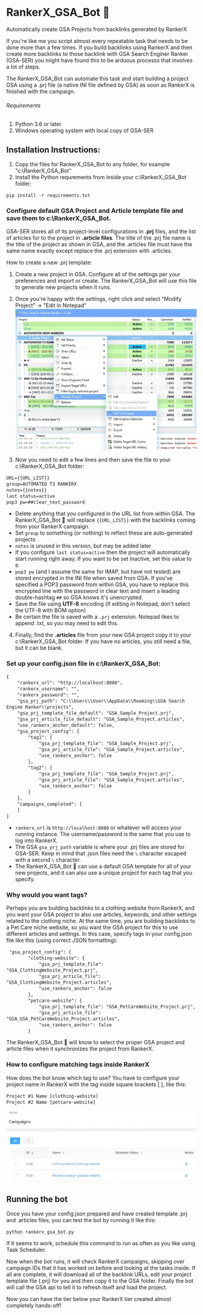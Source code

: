 # RankerX_GSA_Bot 🤖
Automatically create GSA Projects from backlinks generated by RankerX

If you're like me you script almost every repeatable task that needs to be done more than a few times. If you build backlinks using RankerX and then create more backlinks to those backlink with GSA Search Enginer Ranker (GSA-SER)  you might have found this to be arduous processs that involves a lot of steps. 

The RankerX_GSA_Bot can automate this task and start building a project GSA using a .prj file (a native INI file defined by GSA) as soon as RankerX is finished with the campaign.

###### Requirements
1. Python 3.6 or later
2. Windows operating system with local copy of GSA-SER

## Installation Instructions:

1. Copy the files for RankerX_GSA_Bot to any folder, for example "c:\RankerX_GSA_Bot"
2. Install the Python requrements from inside your c:\RankerX_GSA_Bot folder:

```
pip install -r requirements.txt
```

### Configure default GSA Project and Article template file and save them to c:\RankerX_GSA_Bot. 

GSA-SER stores all of its project-level configurations in **.prj** files, and the list of articles for to the project in **.article files**. The title of the .prj file name is the title of the project as shown in GSA, and the .articles file must have the same name exactly except replace the .prj extension with .articles. 

How to create a new .prj template:

1. Create a new project in GSA. Configure all of the settings per your preferences and import or create. The RankerX_GSA_Bot will use this file to generate new projects when it runs. 

2. Once you're happy with the settings, right click and select "Modify Project" -> "Edit in Notepad"
![RankerX GSA Tags](./howto/gsa_settings.JPG)

3. Now you need to edit a few lines and then save the file to your c:\RankerX_GSA_Bot folder:

```
URL={{URL_LIST}}
group=AUTOMATED T3 RANKERX
notes={{notes}}
last status=active
pop3 pw=##clear_text_password
```

- Delete anything that you configured in the URL list from within GSA. The RankerX_GSA_Bot 🤖 will replace `{{URL_LIST}}` with the backlinks coming from your RankerX campaign.
- Set `group` to something (or nothing) to reflect these are auto-generated projects
- `notes` is unused in this version, but may be added later
- If you configure `last status=active` then the project will automatically start running right away. If you want to be set Inactive, set this value to `0`.
- `pop3 pw` (and I assume the same for IMAP, but have not tested) are stored encrypted in the INI file when saved from GSA. If you've specified a POP3 password from within GSA, you have to replace this encrypted line with the password in clear text and insert a leading double-hashtag `##` so GSA knows it's unencrypted.
- Save the file using **UTF-8** encoding (if editing in Notepad, don't select the UTF-8 with BOM option)
- Be certain the file is saved with a `.prj` extension. Notepad likes to append .txt, so you may need to edit this.

4. Finally, find the **.articles** file from your new GSA project copy it to your c:\RankerX_GSA_Bot folder. If you have no articles, you still need a file, but it can be blank.


###  Set up your config.json file in c:\RankerX_GSA_Bot:

```
{
    "rankerx_url": "http://localhost:8080",
    "rankerx_username": "",
    "rankerx_password": "",
    "gsa_prj_path": "C:\\Users\\User\\AppData\\Roaming\\GSA Search Engine Ranker\\projects",
    "gsa_prj_template_file_default": "GSA_Sample_Project.prj",
    "gsa_prj_article_file_default": "GSA_Sample_Project.articles",
    "use_rankerx_anchor_default": false,
    "gsa_project_config": {
        "tag1": {
            "gsa_prj_template_file": "GSA_Sample_Project.prj",
            "gsa_prj_article_file": "GSA_Sample_Project.articles",
            "use_rankerx_anchor": false
        },
        "tag2": {
            "gsa_prj_template_file": "GSA_Sample_Project.prj",
            "gsa_prj_article_file": "GSA_Sample_Project.articles",
            "use_rankerx_anchor": false
        }
    },
    "campaigns_completed": [
    ]
}
```

- `rankerx_url` is `http://localhost:8080` or whatever will access your running instance. The username/password is the same that you use to log into RankerX.
- The GSA `gsa_prj_path` variable is where your .prj files are stored for GSA-SER. Keep in mind that .json files need the `\` character escaped with a second `\` character. 
- The RankerX_GSA_Bot 🤖 can use a default GSA template for all of your new projects, and it can also use a unique project for each tag that you specify. 

### Why would you want tags? 
Perhaps you are building backlinks to a clothing website from RankerX, and you want your GSA project to also use articles, keywords, and other settings related to the clothing niche. At the same time, you are building backlinks to a Pet Care niche website, so you want the GSA project for this to use different articles and settings. In this case, specify tags in your config.json file like this (using correct JSON formatting):

```
 "gsa_project_config": {
        "clothing-website": {
            "gsa_prj_template_file": "GSA_ClothingWebsite_Project.prj",
            "gsa_prj_article_file": "GSA_ClothingWebsite_Project.articles",
            "use_rankerx_anchor": false
        },
        "petcare-website": {
            "gsa_prj_template_file": "GSA_PetCareWebsite_Project.prj",
            "gsa_prj_article_file": "GSA_GSA_PetCareWebsite_Project.articles",
            "use_rankerx_anchor": false
        }
```

The RankerX_GSA_Bot 🤖 will know to select the proper GSA project and article files when it synchronizes the project from RankerX. 

### How to configure matching tags inside RankerX
How does the bot know which tag to use? You have to configure your project name in RankerX with the tag inside square brackets [ ], like this:

```
Project #1 Name [clothing-website]
Project #2 Name [petcare-website]
```
![RankerX GSA Tags](./howto/rankerx_settings.JPG)

## Running the bot

Once you have your config.json prepared and have created template .prj and .articles files, you can test the bot by running it like this:

```
python rankerx_gsa_bot.py
```

If it seems to work, schedule this command to run as often as you like using Task Scheduler. 

Now when the bot runs, it will check RankerX campaigns, skipping over campaign IDs that it has worked on before and looking at the tasks inside. If all are complete, it will download all of the backlink URLs, edit your project template file (.prj) for you and then copy it to the GSA folder. Finally the bot will call the GSA api to tell it to refresh itself and load the project.

Now you can have the tier below your RankerX tier created almost completely hands-off! 
